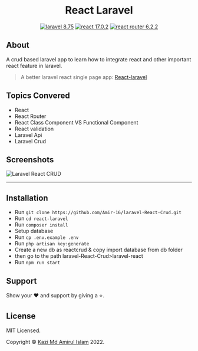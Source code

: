 <p><h1 align="center">React Laravel</h1></p>

<p align="center">
    <a href="https://laravel.com/"><img src="https://img.shields.io/badge/laravel-8.75-orange" alt="laravel 8.75"></a>
    <a href="https://reactjs.org/"><img src="https://img.shields.io/badge/react-17.0.2-blue" alt="react 17.0.2"></a>
    <a href="https://reacttraining.com/react-router/"><img src="https://img.shields.io/badge/react router-6.2.2-success" alt="react router 6.2.2"></a>
</p>

## About
A crud based laravel app to learn how to integrate react and other important react feature in laravel.

> A better laravel react single page app: [React-laravel](https://github.com/Amir-16/laravel-React-Crud.git)

<!-- ## Demo ##
[https://szn-react-laravel.herokuapp.com](https://szn-react-laravel.herokuapp.com) -->

## Topics Convered
- React
- React Router
- React Class Component VS Functional Component
- React validation
- Laravel Api
- Laravel Crud


## Screenshots
<img src="reactcrud.png" alt="Laravel React CRUD" />



***



## Installation
- Run ```git clone https://github.com/Amir-16/laravel-React-Crud.git```
- Run ```cd react-laravel```
- Run ```composer install```
- Setup database
- Run ```cp .env.example .env```
- Run ```php artisan key:generate```
- Create a new db as reactcrud & copy import database from 
db folder
- then go to the path laravel-React-Crud>laravel-react
- Run ```npm run start ```



## Support

Show your ❤️ and support by giving a ⭐.


## License

<p>MIT Licensed.</p>
<p>Copyright © <a href="">Kazi Md Amirul Islam</a> 2022.</p>
